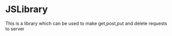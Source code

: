# JSLibrary
This is a library which can be used to make get,post,put and delete requests to server 
